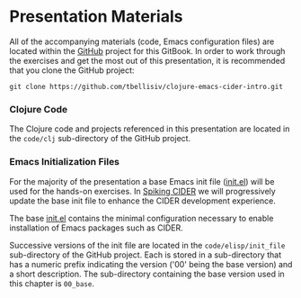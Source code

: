 # Presentation Materials

All of the accompanying materials (code, Emacs configuration files) are located within the [GitHub](https://github.com/tbellisiv/clojure-emacs-cider-intro) project for this GitBook. In order to work through the exercises and get the most out of this presentation, it is recommended that you clone the GitHub project:

```git clone https://github.com/tbellisiv/clojure-emacs-cider-intro.git```


### Clojure Code

The Clojure code and projects referenced in this presentation are located in the ```code/clj``` sub-directory of the GitHub project.


### Emacs Initialization Files

For the majority of the presentation a base Emacs init file ([init.el](https://github.com/tbellisiv/clojure-emacs-cider-intro/blob/master/code/elisp/init_file/00_base/init.el)) will be used for the hands-on exercises. In [Spiking CIDER](Spiking_Cider/README.md) we will progressively update the base init file to enhance the CIDER development experience.

The base [init.el](https://github.com/tbellisiv/clojure-emacs-cider-intro/blob/master/code/elisp/init_file/00_base/init.el) contains the minimal configuration necessary to enable installation of Emacs packages such as CIDER.

Successive versions of the init file are located in the ```code/elisp/init_file``` sub-directory of the GitHub project. Each is stored in a sub-directory that has a numeric prefix indicating the version ('00' being the base version) and a short description. The sub-directory containing the base version used in this chapter is ```00_base```.




